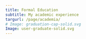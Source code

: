 ```yaml
---
title: Formal Education
subtitle: My academic experience
targurl: /page/academia/
# Image: graduation-cap-solid.svg
Image: user-graduate-solid.svg
---
```

